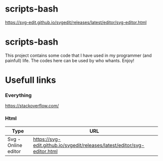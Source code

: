 # scripts-bash
https://svg-edit.github.io/svgedit/releases/latest/editor/svg-editor.html
# scripts-bash

This project contains some code that I have used in my programmer (and painfull) life.
The codes here can be used by who whants.
Enjoy!

# Usefull links

### Everything
https://stackoverflow.com/

### Html

| Type | URL |
| ------ | ------ |
| Svg - Online editor | https://svg-edit.github.io/svgedit/releases/latest/editor/svg-editor.html |
